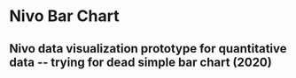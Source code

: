 # Nivo Bar Chart

## Nivo data visualization prototype for quantitative data -- trying for dead simple bar chart (2020)
